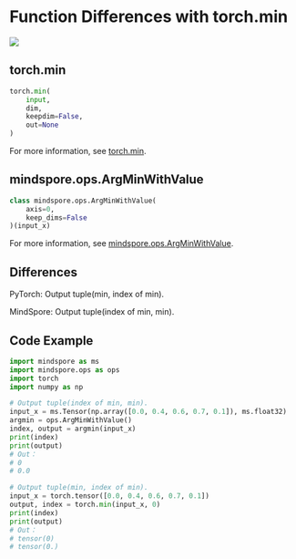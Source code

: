 # Function Differences with torch.min

<a href="https://gitee.com/mindspore/docs/blob/master/docs/mindspore/source_en/note/api_mapping/pytorch_diff/ArgMinWithValue.md" target="_blank"><img src="https://mindspore-website.obs.cn-north-4.myhuaweicloud.com/website-images/master/resource/_static/logo_source_en.png"></a>

## torch.min

```python
torch.min(
    input,
    dim,
    keepdim=False,
    out=None
)
```

For more information, see [torch.min](https://pytorch.org/docs/1.5.0/torch.html#torch.min).

## mindspore.ops.ArgMinWithValue

```python
class mindspore.ops.ArgMinWithValue(
    axis=0,
    keep_dims=False
)(input_x)
```

For more information, see [mindspore.ops.ArgMinWithValue](https://mindspore.cn/docs/en/master/api_python/ops/mindspore.ops.ArgMinWithValue.html#mindspore.ops.ArgMinWithValue).

## Differences

PyTorch: Output tuple(min, index of min).

MindSpore: Output tuple(index of min, min).

## Code Example

```python
import mindspore as ms
import mindspore.ops as ops
import torch
import numpy as np

# Output tuple(index of min, min).
input_x = ms.Tensor(np.array([0.0, 0.4, 0.6, 0.7, 0.1]), ms.float32)
argmin = ops.ArgMinWithValue()
index, output = argmin(input_x)
print(index)
print(output)
# Out：
# 0
# 0.0

# Output tuple(min, index of min).
input_x = torch.tensor([0.0, 0.4, 0.6, 0.7, 0.1])
output, index = torch.min(input_x, 0)
print(index)
print(output)
# Out：
# tensor(0)
# tensor(0.)
```

